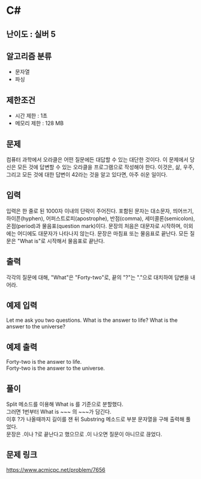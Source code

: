 # C#

## 난이도 : 실버 5

## 알고리즘 분류
  - 문자열
  - 파싱

## 제한조건
  - 시간 제한 : 1초
  - 메모리 제한 : 128 MB

## 문제
컴퓨터 과학에서 오라클은 어떤 질문에든 대답할 수 있는 대단한 것이다. 이 문제에서 당신은 모든 것에 답변할 수 있는 오라클을 프로그램으로 작성해야 한다. 이것은, 삶, 우주, 그리고 모든 것에 대한 답변이 42라는 것을 알고 있다면, 아주 쉬운 일이다.<br/>

## 입력
입력은 한 줄로 된 1000자 이내의 단락이 주어진다. 포함된 문자는 대소문자, 띄어쓰기, 하이픈(hyphen), 어퍼스트로피(apostrophe), 반점(comma), 세미콜론(semicolon), 온점(period)과 물음표(question mark)이다. 문장의 처음은 대문자로 시작하며, 이외에는 어디에도 대문자가 나타나지 않는다. 문장은 마침표 또는 물음표로 끝난다. 모든 질문은 "What is"로 시작해서 물음표로 끝난다.<br/>

## 출력
각각의 질문에 대해, "What"은 "Forty-two"로, 끝의 "?"는 "."으로 대치하여 답변을 내어라.<br/>

## 예제 입력
Let me ask you two questions. What is the answer to life? What is the answer to the universe?<br/>

## 예제 출력
Forty-two is the answer to life.<br/>
Forty-two is the answer to the universe.<br/>

## 풀이
Split 메소드를 이용해 What is 를 기준으로 분할했다.<br/>
그러면 1번부터 What is ~~~ 의 ~~~가 담긴다.<br/>
이후 ?가 나올때까지 길이를 잰 뒤 Substring 메소드로 부분 문자열을 구해 출력해 풀었다.<br/>
문장은 .이나 ?로 끝난다고 했으므로 .이 나오면 질문이 아니므로 끊었다.<br/>

## 문제 링크
https://www.acmicpc.net/problem/7656